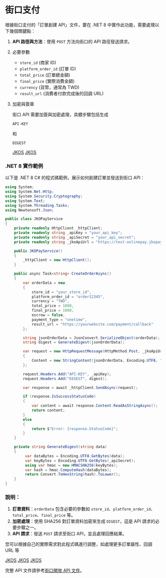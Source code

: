# 街口支付

根據街口支付的「訂單創建 API」文件，要在 .NET 8 中實作此功能，需要處理以下幾個關鍵點：

1. **API 路徑與方法**：使用 `POST` 方法向街口的 API 路徑發送請求。

2. 必要參數

   - `store_id` (商家 ID)
   - `platform_order_id` (訂單 ID)
   - `total_price` (訂單總金額)
   - `final_price` (實際消費金額)
   - `currency` (貨幣，通常為 TWD)
   - `result_url` (消費者付款完成後的回調 URL)

3. 加密與簽章

   街口 API 需要加簽與加密處理，具體步驟包括生成 

   ```
   API-KEY
   ```

    和 

   ```
   DIGEST
   ```

   [JKOS](https://open-doc.jkos.com/?docs=線上支付onlinepay/api列表/訂單創建-api)
   [JKOS](https://open-doc.jkos.com/?docs=線上支付onlinepay)



### .NET 8 實作範例

以下是 .NET 8 C# 的程式碼範例，展示如何創建訂單並發送到街口 API：

```csharp
using System;
using System.Net.Http;
using System.Security.Cryptography;
using System.Text;
using System.Threading.Tasks;
using Newtonsoft.Json;

public class JKOPayService
{
    private readonly HttpClient _httpClient;
    private readonly string _apiKey = "your_api_key";
    private readonly string _apiSecret = "your_api_secret";
    private readonly string _jkoApiUrl = "https://test-onlinepay.jkopay.com/web/entry";

    public JKOPayService()
    {
        _httpClient = new HttpClient();
    }

    public async Task<string> CreateOrderAsync()
    {
        var orderData = new
        {
            store_id = "your_store_id",
            platform_order_id = "order12345",
            currency = "TWD",
            total_price = 1000,
            final_price = 1000,
            escrow = false,
            payment_type = "onetime",
            result_url = "https://yourwebsite.com/payment/callback"
        };

        string jsonOrderData = JsonConvert.SerializeObject(orderData);
        string digest = GenerateDigest(jsonOrderData);

        var request = new HttpRequestMessage(HttpMethod.Post, _jkoApiUrl)
        {
            Content = new StringContent(jsonOrderData, Encoding.UTF8, "application/json")
        };

        request.Headers.Add("API-KEY", _apiKey);
        request.Headers.Add("DIGEST", digest);

        var response = await _httpClient.SendAsync(request);

        if (response.IsSuccessStatusCode)
        {
            var content = await response.Content.ReadAsStringAsync();
            return content;
        }
        else
        {
            return $"Error: {response.StatusCode}";
        }
    }

    private string GenerateDigest(string data)
    {
         var dataBytes = Encoding.UTF8.GetBytes(data);
         var keyBytes = Encoding.UTF8.GetBytes(_apiSecret);
         using var hmac = new HMACSHA256(keyBytes);
         var hash = hmac.ComputeHash(dataBytes);
         return Convert.ToHexString(hash).ToLower();
    }
}
```

### 說明：

1. **訂單資料**：`orderData` 包含必要的參數如 `store_id`、`platform_order_id`、`total_price`、`final_price` 等。
2. **加密處理**：使用 SHA256 對訂單資料加密來生成 `DIGEST`，這是 API 請求的必要步驟之一。
3. **API 請求**：發送 `POST` 請求至街口 API，並且處理回應結果。

您可以根據自己的實際需求對此程式碼進行調整，如處理更多訂單屬性、回調 URL 等

[JKOS](https://open-doc.jkos.com/?docs=線上支付onlinepay/api列表/訂單創建-api)
[JKOS](https://open-doc.jkos.com/?docs=線上支付onlinepay/api列表)
[JKOS](https://open-doc.jkos.com/?docs=線上支付onlinepay)


完整 API 文件請參考[街口開放 API 文件](https://open-doc.jkos.com/)。